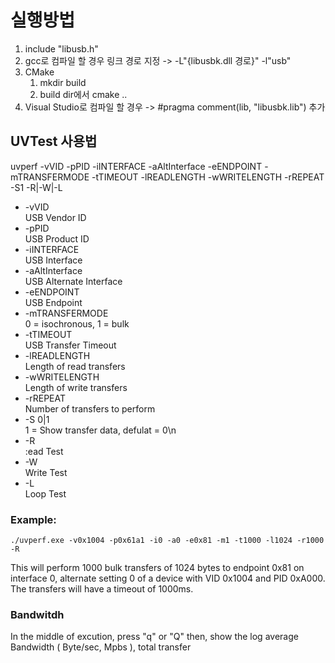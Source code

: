 # 실행방법
1. include "libusb.h"
2. gcc로 컴파일 할 경우 링크 경로 지정 -> -L"{libusbk.dll 경로}" -l"usb"
3. CMake
    1. mkdir build
    2. build dir에서 cmake ..
4. Visual Studio로 컴파일 할 경우 ->  #pragma comment(lib, "libusbk.lib") 추가

## UVTest 사용법

uvperf -vVID -pPID -iINTERFACE -aAltInterface -eENDPOINT -mTRANSFERMODE -tTIMEOUT -lREADLENGTH -wWRITELENGTH -rREPEAT -S1 -R|-W|-L
*   -vVID<br/>           USB Vendor ID
*   -pPID<br/>           USB Product ID
*   -iINTERFACE<br>      USB Interface
*   -aAltInterface<br>   USB Alternate Interface
*   -eENDPOINT<br>       USB Endpoint
*   -mTRANSFERMODE<br>   0 = isochronous, 1 = bulk
*   -tTIMEOUT<br>        USB Transfer Timeout
*   -lREADLENGTH<br>     Length of read transfers
*   -wWRITELENGTH<br>    Length of write transfers
*   -rREPEAT<br>         Number of transfers to perform
*   -S 0|1<br>           1 = Show transfer data, defulat = 0\n
*   -R <br>              :ead Test
*   -W <br>              Write Test
*   -L <br>              Loop Test

### Example:

    ./uvperf.exe -v0x1004 -p0x61a1 -i0 -a0 -e0x81 -m1 -t1000 -l1024 -r1000 -R

This will perform 1000 bulk transfers of 1024 bytes to endpoint 0x81
on interface 0, alternate setting 0 of a device with VID 0x1004 and PID 0xA000.
The transfers will have a timeout of 1000ms.

### Bandwitdh

In the middle of excution, press "q" or "Q" then, show the log average Bandwidth ( Byte/sec, Mpbs ), total transfer
